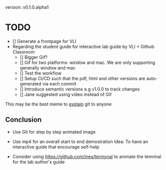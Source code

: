 version: v0.1.0.alpha1

# TODO

- [] Generate a frontpage for VLI
- Regarding the student guide for interactive lab guide by VLI + Github Classroom
  - [] Bigger Gif?
  - [] Gif for two platforms: window and mac. We are only supporting generally window and mac
  - [] Test the workflow
  - [] Setup CI/CD such that the pdf, html and other versions are auto-generated via each commit
  - [] Introduce semantic versions e.g v1.0.0 to track changes
  - [] Jane suggested using video instead of Gif
  
This may be the best meme to [explain](https://twitter.com/PR0GRAMMERHUM0R/status/1561247203443752960) git to anyone


## Conclusion
- Use Git for step by step animated image
- Use mp4 for an overall start to end demostration
Idea: To have an interactive guide that encourage self-help

- Consider using https://github.com/ines/termynal to animate the temrinal for the lab author's guide
